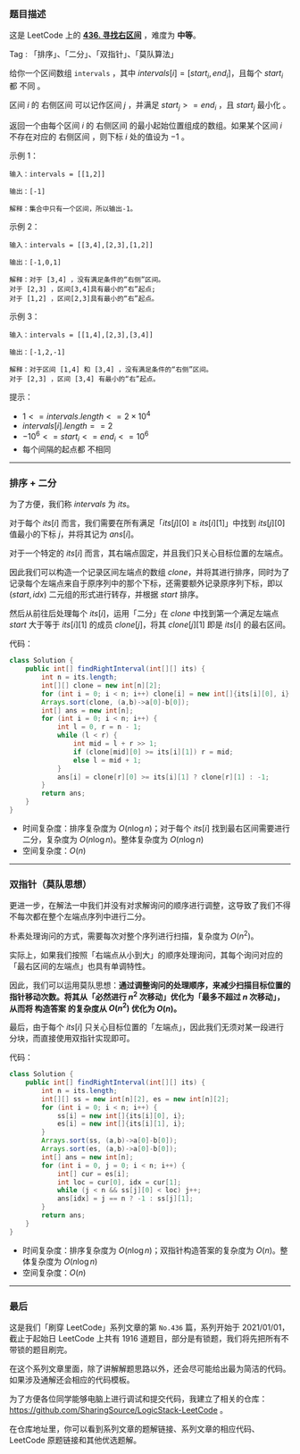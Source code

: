 ### 题目描述

这是 LeetCode 上的 **[436. 寻找右区间](https://leetcode.cn/problems/find-right-interval/solution/by-ac_oier-sijp/)** ，难度为 **中等**。

Tag : 「排序」、「二分」、「双指针」、「莫队算法」



给你一个区间数组 `intervals` ，其中 $intervals[i] = [start_i, end_i]$，且每个 $start_i$ 都 不同 。

区间 $i$ 的 右侧区间 可以记作区间 $j$ ，并满足 $start_j >= end_i$ ，且 $start_j$ 最小化 。

返回一个由每个区间 $i$ 的 右侧区间 的最小起始位置组成的数组。如果某个区间 $i$ 不存在对应的 右侧区间 ，则下标 $i$ 处的值设为 $-1$ 。

示例 1：
```
输入：intervals = [[1,2]]

输出：[-1]

解释：集合中只有一个区间，所以输出-1。
```
示例 2：
```
输入：intervals = [[3,4],[2,3],[1,2]]

输出：[-1,0,1]

解释：对于 [3,4] ，没有满足条件的“右侧”区间。
对于 [2,3] ，区间[3,4]具有最小的“右”起点;
对于 [1,2] ，区间[2,3]具有最小的“右”起点。
```
示例 3：
```
输入：intervals = [[1,4],[2,3],[3,4]]

输出：[-1,2,-1]

解释：对于区间 [1,4] 和 [3,4] ，没有满足条件的“右侧”区间。
对于 [2,3] ，区间 [3,4] 有最小的“右”起点。
```

提示：
* $1 <= intervals.length <= 2 \times 10^4$
* $intervals[i].length == 2$
* $-10^6 <= start_i <= end_i <= 10^6$
* 每个间隔的起点都 不相同

---

### 排序 + 二分 

为了方便，我们称 $intervals$ 为 $its$。

对于每个 $its[i]$ 而言，我们需要在所有满足「$its[j][0] \geqslant its[i][1]$」中找到 $its[j][0]$ 值最小的下标 $j$，并将其记为 $ans[i]$。

对于一个特定的 $its[i]$ 而言，其右端点固定，并且我们只关心目标位置的左端点。

因此我们可以构造一个记录区间左端点的数组 $clone$，并将其进行排序，同时为了记录每个左端点来自于原序列中的那个下标，还需要额外记录原序列下标，即以 $(start, idx)$ 二元组的形式进行转存，并根据 $start$ 排序。

然后从前往后处理每个 $its[i]$，运用「二分」在 $clone$ 中找到第一个满足左端点 $start$ 大于等于 $its[i][1]$ 的成员 $clone[j]$，将其 $clone[j][1]$ 即是 $its[i]$ 的最右区间。

代码：
```Java
class Solution {
    public int[] findRightInterval(int[][] its) {
        int n = its.length;
        int[][] clone = new int[n][2];
        for (int i = 0; i < n; i++) clone[i] = new int[]{its[i][0], i};
        Arrays.sort(clone, (a,b)->a[0]-b[0]);
        int[] ans = new int[n];
        for (int i = 0; i < n; i++) {
            int l = 0, r = n - 1;
            while (l < r) {
                int mid = l + r >> 1;
                if (clone[mid][0] >= its[i][1]) r = mid;
                else l = mid + 1;
            }
            ans[i] = clone[r][0] >= its[i][1] ? clone[r][1] : -1;
        }
        return ans;
    }
}
```
* 时间复杂度：排序复杂度为 $O(n\log{n})$；对于每个 $its[i]$ 找到最右区间需要进行二分，复杂度为 $O(n\log{n})$。整体复杂度为 $O(n\log{n})$
* 空间复杂度：$O(n)$

---

### 双指针（莫队思想）

更进一步，在解法一中我们并没有对求解询问的顺序进行调整，这导致了我们不得不每次都在整个左端点序列中进行二分。

朴素处理询问的方式，需要每次对整个序列进行扫描，复杂度为 $O(n^2)$。

实际上，如果我们按照「右端点从小到大」的顺序处理询问，其每个询问对应的「最右区间的左端点」也具有单调特性。

因此，我们可以运用莫队思想：**通过调整询问的处理顺序，来减少扫描目标位置的指针移动次数。将其从「必然进行 $n^2$ 次移动」优化为「最多不超过 $n$ 次移动」，从而将 构造答案 的复杂度从 $O(n^2)$ 优化为 $O(n)$。**

最后，由于每个 $its[i]$ 只关心目标位置的「左端点」，因此我们无须对某一段进行分块，而直接使用双指针实现即可。

代码：
```Java
class Solution {
    public int[] findRightInterval(int[][] its) {
        int n = its.length;
        int[][] ss = new int[n][2], es = new int[n][2];
        for (int i = 0; i < n; i++) {
            ss[i] = new int[]{its[i][0], i};
            es[i] = new int[]{its[i][1], i};
        }
        Arrays.sort(ss, (a,b)->a[0]-b[0]);
        Arrays.sort(es, (a,b)->a[0]-b[0]);
        int[] ans = new int[n];
        for (int i = 0, j = 0; i < n; i++) {
            int[] cur = es[i];
            int loc = cur[0], idx = cur[1];
            while (j < n && ss[j][0] < loc) j++;
            ans[idx] = j == n ? -1 : ss[j][1];
        }
        return ans;
    }
}
```
* 时间复杂度：排序复杂度为 $O(n\log{n})$；双指针构造答案的复杂度为 $O(n)$。整体复杂度为 $O(n\log{n})$
* 空间复杂度：$O(n)$

---

### 最后

这是我们「刷穿 LeetCode」系列文章的第 `No.436` 篇，系列开始于 2021/01/01，截止于起始日 LeetCode 上共有 1916 道题目，部分是有锁题，我们将先把所有不带锁的题目刷完。

在这个系列文章里面，除了讲解解题思路以外，还会尽可能给出最为简洁的代码。如果涉及通解还会相应的代码模板。

为了方便各位同学能够电脑上进行调试和提交代码，我建立了相关的仓库：https://github.com/SharingSource/LogicStack-LeetCode 。

在仓库地址里，你可以看到系列文章的题解链接、系列文章的相应代码、LeetCode 原题链接和其他优选题解。

